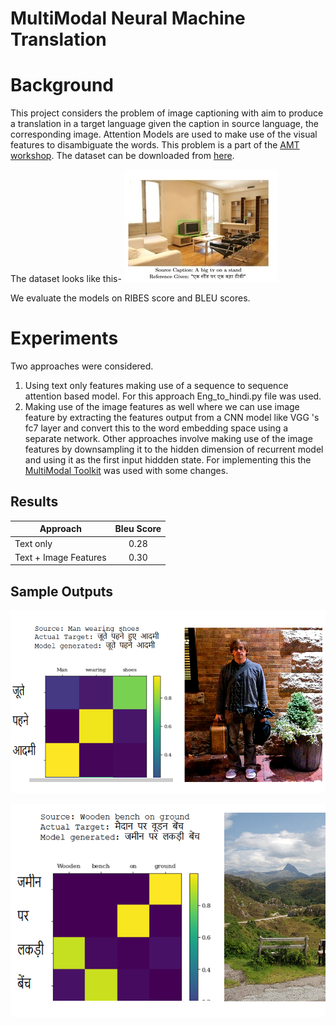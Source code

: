 # MultiModal Neural Machine Translation

# Background
This project considers the problem of image captioning with aim to produce a translation in a target language given the caption in source language, the corresponding image. Attention Models are used to make use of the visual features to disambiguate the words.
This problem is a part of the [AMT workshop](http://lotus.kuee.kyoto-u.ac.jp/WAT/WAT2019/index.html). The dataset can be downloaded from [here](https://ufal.mff.cuni.cz/hindi-visual-genome).

The dataset looks like this-
![Images.](https://github.com/tejasvi96/Neural-Machine_Translation/blob/main/images/multimodal.jpg?raw=True)

We evaluate the models on RIBES score and BLEU scores.

# Experiments

Two approaches were considered.

1. Using text only features making use of a sequence to sequence attention based model. For this approach Eng_to_hindi.py file was used.
1. Making use of the image features as well where we can use image feature by extracting the features output from a CNN model like VGG 's fc7 layer and convert this to the word embedding space using a separate network. Other approaches involve making use of the image features by downsampling it to the hidden dimension of recurrent model and using it as the first input hiddden state. For implementing this the [MultiModal Toolkit](https://github.com/iacercalixto/MultimodalNMT) was used with some changes.

## Results

| Approach  | Bleu Score |
| ------------- |:-------------:|
| Text only    | 0.28   |
| Text + Image Features      | 0.30    |


## Sample Outputs
![Images.](https://github.com/tejasvi96/Neural-Machine_Translation/blob/main/images/example1.PNG?raw=True)

![Images.](https://github.com/tejasvi96/Neural-Machine_Translation/blob/main/images/example2.PNG?raw=True)
